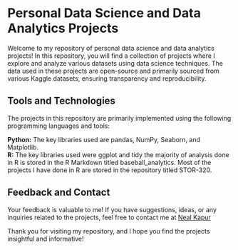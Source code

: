 # Personal Data Science and Data Analytics Projects
Welcome to my repository of personal data science and data analytics projects! In this repository, you will find a collection of projects where I explore and analyze various datasets using data science techniques. The data used in these projects are open-source and primarily sourced from various Kaggle datasets, ensuring transparency and reproducibility.

## Tools and Technologies
The projects in this repository are primarily implemented using the following programming languages and tools:

**Python:** The key libraries used are pandas, NumPy, Seaborn, and Matplotlib.
<br>**R:** The key libraries used were ggplot and tidy the majority of analysis done in R is stored in the R Markdown titled baseball_analytics. Most of the projects I have done in R are stored in the repository titled STOR-320.


## Feedback and Contact
Your feedback is valuable to me! If you have suggestions, ideas, or any inquiries related to the projects, feel free to contact me at [Neal Kapur](mailto:neal.kapur@outlook.com)

Thank you for visiting my repository, and I hope you find the projects insightful and informative!






